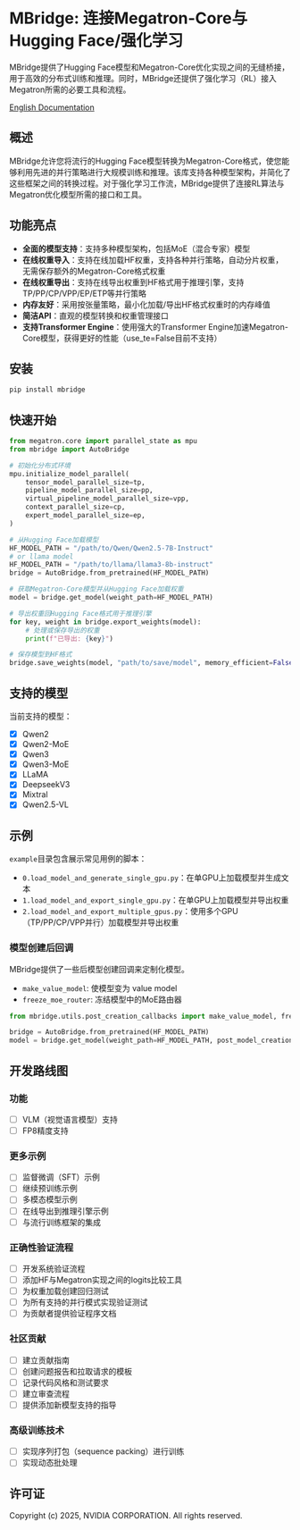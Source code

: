 # MBridge: 连接Megatron-Core与Hugging Face/强化学习

MBridge提供了Hugging Face模型和Megatron-Core优化实现之间的无缝桥接，用于高效的分布式训练和推理。同时，MBridge还提供了强化学习（RL）接入Megatron所需的必要工具和流程。

[English Documentation](README.md)

## 概述

MBridge允许您将流行的Hugging Face模型转换为Megatron-Core格式，使您能够利用先进的并行策略进行大规模训练和推理。该库支持各种模型架构，并简化了这些框架之间的转换过程。对于强化学习工作流，MBridge提供了连接RL算法与Megatron优化模型所需的接口和工具。

## 功能亮点

- **全面的模型支持**：支持多种模型架构，包括MoE（混合专家）模型
- **在线权重导入**：支持在线加载HF权重，支持各种并行策略，自动分片权重，无需保存额外的Megatron-Core格式权重
- **在线权重导出**：支持在线导出权重到HF格式用于推理引擎，支持TP/PP/CP/VPP/EP/ETP等并行策略
- **内存友好**：采用按张量策略，最小化加载/导出HF格式权重时的内存峰值
- **简洁API**：直观的模型转换和权重管理接口
- **支持Transformer Engine**：使用强大的Transformer Engine加速Megatron-Core模型，获得更好的性能（use_te=False目前不支持）

## 安装

```bash
pip install mbridge
```

## 快速开始

```python
from megatron.core import parallel_state as mpu
from mbridge import AutoBridge

# 初始化分布式环境
mpu.initialize_model_parallel(
    tensor_model_parallel_size=tp,
    pipeline_model_parallel_size=pp,
    virtual_pipeline_model_parallel_size=vpp,
    context_parallel_size=cp,
    expert_model_parallel_size=ep,
)

# 从Hugging Face加载模型
HF_MODEL_PATH = "/path/to/Qwen/Qwen2.5-7B-Instruct"
# or llama model
HF_MODEL_PATH = "/path/to/llama/llama3-8b-instruct"
bridge = AutoBridge.from_pretrained(HF_MODEL_PATH)

# 获取Megatron-Core模型并从Hugging Face加载权重
model = bridge.get_model(weight_path=HF_MODEL_PATH)

# 导出权重回Hugging Face格式用于推理引擎
for key, weight in bridge.export_weights(model):
    # 处理或保存导出的权重
    print(f"已导出: {key}")

# 保存模型到HF格式
bridge.save_weights(model, "path/to/save/model", memory_efficient=False) # 如果模型很大，设置memory_efficient=True
```

## 支持的模型

当前支持的模型：
- [x] Qwen2
- [x] Qwen2-MoE
- [x] Qwen3
- [x] Qwen3-MoE
- [x] LLaMA
- [x] DeepseekV3
- [x] Mixtral
- [x] Qwen2.5-VL

## 示例

`example`目录包含展示常见用例的脚本：

- `0.load_model_and_generate_single_gpu.py`：在单GPU上加载模型并生成文本
- `1.load_model_and_export_single_gpu.py`：在单GPU上加载模型并导出权重
- `2.load_model_and_export_multiple_gpus.py`：使用多个GPU（TP/PP/CP/VPP并行）加载模型并导出权重

### 模型创建后回调

MBridge提供了一些后模型创建回调来定制化模型。

- `make_value_model`: 使模型变为 value model
- `freeze_moe_router`: 冻结模型中的MoE路由器

```python
from mbridge.utils.post_creation_callbacks import make_value_model, freeze_moe_router

bridge = AutoBridge.from_pretrained(HF_MODEL_PATH)
model = bridge.get_model(weight_path=HF_MODEL_PATH, post_model_creation_callbacks=[make_value_model, freeze_moe_router])
```
## 开发路线图

### 功能
- [ ] VLM（视觉语言模型）支持
- [ ] FP8精度支持

### 更多示例
- [ ] 监督微调（SFT）示例
- [ ] 继续预训练示例
- [ ] 多模态模型示例
- [ ] 在线导出到推理引擎示例
- [ ] 与流行训练框架的集成

### 正确性验证流程
- [ ] 开发系统验证流程
- [ ] 添加HF与Megatron实现之间的logits比较工具
- [ ] 为权重加载创建回归测试
- [ ] 为所有支持的并行模式实现验证测试
- [ ] 为贡献者提供验证程序文档

### 社区贡献
- [ ] 建立贡献指南
- [ ] 创建问题报告和拉取请求的模板
- [ ] 记录代码风格和测试要求
- [ ] 建立审查流程
- [ ] 提供添加新模型支持的指导

### 高级训练技术
- [ ] 实现序列打包（sequence packing）进行训练
- [ ] 实现动态批处理

## 许可证

Copyright (c) 2025, NVIDIA CORPORATION. All rights reserved. 